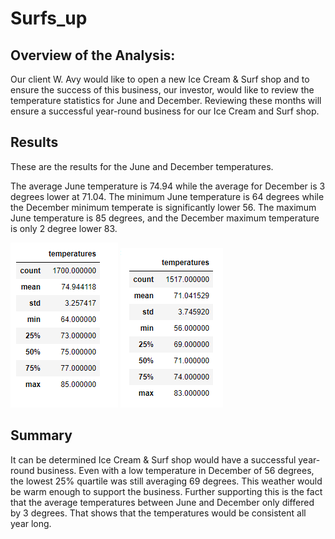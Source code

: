 # Surfs_up

## Overview of the Analysis:

Our client W. Avy would like to open a new Ice Cream & Surf shop and to ensure the success of this business, our investor, would like to review the temperature statistics for June and December. Reviewing these months will ensure a successful year-round business for our Ice Cream and Surf shop.

## Results 

These are the results for the June and December temperatures.

The average June temperature is 74.94 while the average for December is 3 degrees lower at 71.04.
The minimum June temperature is 64 degrees while the December minimum temperate is significantly lower 56.
The maximum June temperature is 85 degrees, and the December maximum temperature is only 2 degree lower 83.

![june](june_temp.PNG)  ![dec](dec_temp.PNG)

## Summary 

It can be determined Ice Cream & Surf shop would have a successful year-round business. Even with a low temperature in December of 56 degrees, the lowest 25% quartile was still averaging 69 degrees. This weather would be warm enough to support the business. Further supporting this is the fact that the average temperatures between June and December only differed by 3 degrees. That shows that the temperatures would be consistent all year long.
